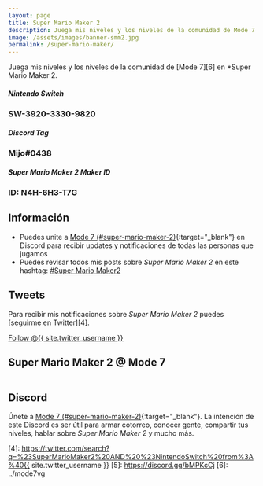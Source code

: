 ```yaml
---
layout: page
title: Super Mario Maker 2
description: Juega mis niveles y los niveles de la comunidad de Mode 7 en Super Mario Maker 2.
image: /assets/images/banner-smm2.jpg
permalink: /super-mario-maker/
---
```


<div class="text-center">
Juega mis niveles y los niveles de la comunidad de [Mode 7][6] en *Super Mario Maker 2.
</div>

<div class="row">
<div class="col-xs-12 col-sm-6">
<div class="card text-center">
<div class="card-header">
<h5 class="card-title"><i class="fab fa-nintendo-switch"></i> Nintendo Switch</h5>
</div>
<div class="card-body">
<h3 class="card-text">SW-3920-3330-9820</h3>
</div>
</div>
</div>
<div class="col-xs-12 col-sm-6">
<div class="card text-center">
<div class="card-header">
<h5 class="card-title"><i class="fab fa-discord"></i> Discord Tag</h5>
</div>
<div class="card-body">
<h3 class="card-text">
Mijo#0438
</h3>
</div>
</div>
</div>
</div>

<div class="row">
<div class="col-12">
<div class="card text-center">
<div class="card-header">
<h5 class="card-title"><i class="fas fa-user"></i> Super Mario Maker 2 Maker ID</h5>
</div>
<div class="card-body">
<h3 class="card-text">
ID: N4H-6H3-T7G
</h3>
</div>
</div>
</div>
</div>

<div class="row">
<div class="col-sm-6">

## Información

- Puedes unite a [Mode 7 (#super-mario-maker-2)][1]{:target="_blank"} en Discord para recibir updates y notificaciones de todas las personas que jugamos
- Puedes revisar todos mis posts sobre *Super Mario Maker 2* en este hashtag: <a class="badge badge-primary" href="https://blog.{{ site.domain }}/hashtag/super-mario-maker-2/">#Super Mario Maker2</a>

## <i class="fab fa-twitter"></i> Tweets

Para recibir mis notificaciones sobre *Super Mario Maker 2* puedes [seguirme en Twitter][4].

<a href="https://twitter.com/{{ site.twitter_username }}" class="twitter-follow-button text-center" data-show-count="false">Follow @{{ site.twitter_username }}</a>

</div>
<div class="col-sm-6">

## Super Mario Maker 2 @ Mode 7

<div class="text-center mt20">
<a href="https://discord.gg/t8VtFw7" target="_blank">
<img class="img-fluid" src="{{ site.url }}/assets/images/banner-smm2.jpg" alt="" />
</a>
</div>

</div>
</div>

## <i class="fab fa-discord"></i> Discord

Únete a [Mode 7 (#super-mario-maker-2)][1]{:target="_blank"}. La intención de este Discord es ser útil para armar cotorreo, conocer gente, compartir tus niveles, hablar sobre *Super Mario Maker 2* y mucho más.

[1]: https://discord.gg/t8VtFw7
[2]: https://itunes.apple.com/us/app/id1234806557?mt=12&uo=4&at=10l4Fw
[3]: https://play.google.com/store/apps/details?id=com.nintendo.znca&gl=us&hl=en
[4]: https://twitter.com/search?q=%23SuperMarioMaker2%20AND%20%23NintendoSwitch%20from%3A%40{{ site.twitter_username }}
[5]: https://discord.gg/bMPKcCj
[6]: ../mode7vg